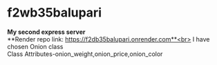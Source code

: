 # f2wb35balupari
**My second express server** <br>
**Render repo link: https://f2db35balupari.onrender.com**<br>
I have chosen Onion class<br>
Class Attributes-onion_weight,onion_price,onion_color
